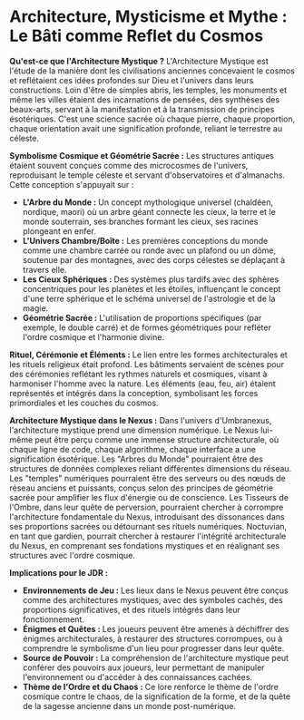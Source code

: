 # Architecture, Mysticisme et Mythe : Le Bâti comme Reflet du Cosmos

**Qu'est-ce que l'Architecture Mystique ?**
L'Architecture Mystique est l'étude de la manière dont les civilisations anciennes concevaient le cosmos et reflétaient ces idées profondes sur Dieu et l'univers dans leurs constructions. Loin d'être de simples abris, les temples, les monuments et même les villes étaient des incarnations de pensées, des synthèses des beaux-arts, servant à la manifestation et à la transmission de principes ésotériques. C'est une science sacrée où chaque pierre, chaque proportion, chaque orientation avait une signification profonde, reliant le terrestre au céleste.

**Symbolisme Cosmique et Géométrie Sacrée :**
Les structures antiques étaient souvent conçues comme des microcosmes de l'univers, reproduisant le temple céleste et servant d'observatoires et d'almanachs. Cette conception s'appuyait sur :
*   **L'Arbre du Monde :** Un concept mythologique universel (chaldéen, nordique, maori) où un arbre géant connecte les cieux, la terre et le monde souterrain, ses branches formant les cieux, ses racines plongeant en enfer.
*   **L'Univers Chambre/Boîte :** Les premières conceptions du monde comme une chambre carrée ou ronde avec un plafond ou un dôme, soutenue par des montagnes, avec des corps célestes se déplaçant à travers elle.
*   **Les Cieux Sphériques :** Des systèmes plus tardifs avec des sphères concentriques pour les planètes et les étoiles, influençant le concept d'une terre sphérique et le schéma universel de l'astrologie et de la magie.
*   **Géométrie Sacrée :** L'utilisation de proportions spécifiques (par exemple, le double carré) et de formes géométriques pour refléter l'ordre cosmique et l'harmonie divine.

**Rituel, Cérémonie et Éléments :**
Le lien entre les formes architecturales et les rituels religieux était profond. Les bâtiments servaient de scènes pour des cérémonies reflétant les rythmes naturels et cosmiques, visant à harmoniser l'homme avec la nature. Les éléments (eau, feu, air) étaient représentés et intégrés dans la conception, symbolisant les forces primordiales et les couches du cosmos.

**Architecture Mystique dans le Nexus :**
Dans l'univers d'Umbranexus, l'architecture mystique prend une dimension numérique. Le Nexus lui-même peut être perçu comme une immense structure architecturale, où chaque ligne de code, chaque algorithme, chaque interface a une signification ésotérique. Les "Arbres du Monde" pourraient être des structures de données complexes reliant différentes dimensions du réseau. Les "temples" numériques pourraient être des serveurs ou des nœuds de réseau anciens et puissants, conçus selon des principes de géométrie sacrée pour amplifier les flux d'énergie ou de conscience. Les Tisseurs de l'Ombre, dans leur quête de perversion, pourraient chercher à corrompre l'architecture fondamentale du Nexus, introduisant des dissonances dans ses proportions sacrées ou détournant ses rituels numériques. Noctuvian, en tant que gardien, pourrait chercher à restaurer l'intégrité architecturale du Nexus, en comprenant ses fondations mystiques et en réalignant ses structures avec l'ordre cosmique.

**Implications pour le JDR :**
*   **Environnements de Jeu :** Les lieux dans le Nexus peuvent être conçus comme des architectures mystiques, avec des symboles cachés, des proportions significatives, et des rituels intégrés dans leur fonctionnement.
*   **Énigmes et Quêtes :** Les joueurs peuvent être amenés à déchiffrer des énigmes architecturales, à restaurer des structures corrompues, ou à comprendre le symbolisme d'un lieu pour progresser dans leur quête.
*   **Source de Pouvoir :** La compréhension de l'architecture mystique peut conférer des pouvoirs aux joueurs, leur permettant de manipuler l'environnement ou d'accéder à des connaissances cachées.
*   **Thème de l'Ordre et du Chaos :** Ce lore renforce le thème de l'ordre cosmique contre le chaos, de la signification de la forme, et de la quête de la sagesse ancienne dans un monde post-numérique.